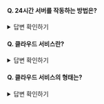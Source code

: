 #### Q. 24시간 서버를 작동하는 방법은?

<details>
<summary>답변 확인하기</summary>
  
```
1. 집에 있는 PC로 24시간 구동

공유기를 이용한 방법 등
 - 공용 IP 주소 공개 
 - 포트 포워딩 등
  
2. 호스팅 서비스(Cafe 24, 코리아 호스팅 등) 이용
  
3. 클라우드 서비스(AWS, AZURE 등) 이용
  
집 PC나 호스팅 서비스 보다 비용은 비싸지만,
특정 시간에만 트래픽이 몰리는 경우 유동적으로 사양을 늘릴 수 있다.  
```
  
</details>

#### Q. 클라우드 서비스란?

<details>
<summary>답변 확인하기</summary>
  
```
클라우드 서비스는 인터넷(클라우드)을 통해
서버, 스토리지(파일 저장소), 데이터 베이스, 네트워크, 소프트웨어, 모니터링 등의 컴퓨팅 서비스를 제공하는 것이다.
  
이는 단순히 물리 장비를 대여하는 것과는 다른데,
AWS EC2의 경우 서버 장비를 대여하면서도,
로그 관리, 모니터링, 하드웨어 교체, 네트워크 관리, 백업, 복구, 클러스터링 등을 기본적으로 지원해준다.

예를 들어, 전기를 사용함에 있어,
서버를 단순히 대여하는 것이 발전기를 렌탈해서 내가 직접 전기를 생산한 후 사용하는 것이라면,
클라우드 서비스는 한전을 통해 전기를 쓰고 사용한 전기만큼 전기요금을 내는 것이라고 볼 수 있다.

주거 공간을 예로 든다면,
서버를 단순히 대여하는 것이 아파트를 월세 계약해서 필요한 비품들을 직접 구매 및 관리하여 사는 것이라면,
클라우드 서비스는 호텔에서 제공하는 투숙 서비스를 이용하고 투숙한 일수대로 요금을 내는 것이라고 볼 수 있다.
```
  
</details>

#### Q. 클라우드 서비스의 형태는?

<details>
<summary>답변 확인하기</summary>
  
```
1. IaaS(Infrastructure as a Service, 아이아스)
  
기존 물리 장비를 미들웨어와 함께 묶어둔 추상화 서비스로,
가상머신, 스토리지, 네트워크, 운영체제 등의 IT 인프라를 대여해주는 서비스이다.
대표적으로 AWS의 EC2와 S3가 있다.
  
2. PaaS(Platform as a Service, 파스)
  
IaaS에서 한 번 더 추상화된 서비스로, 더욱 많은 기능이 자동화되어 있다.
대표적으로 AWS의 빈스톡(Beanstalk)과 헤로쿠(Heroku) 등이 있다.

3. SaaS(Software as a Service, 사스)
  
소프트웨어 서비스로서 구글 드라이브, 드랍박스, 와탭 등이 있다.
  
```
  
</details>
